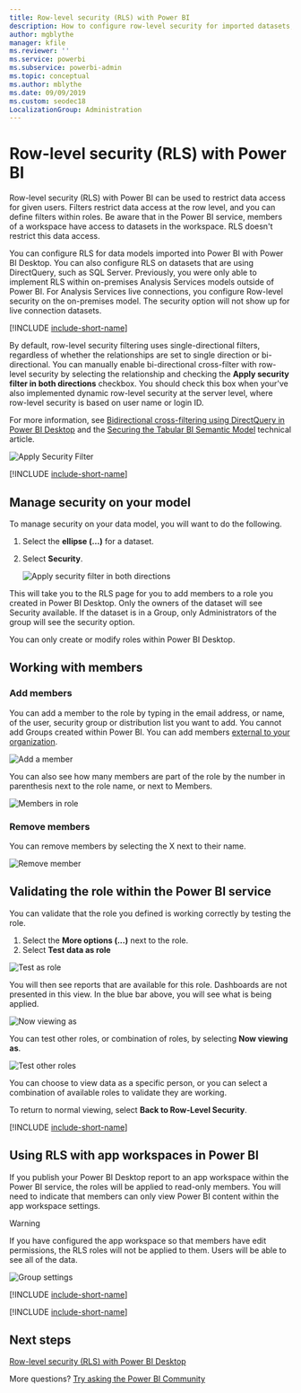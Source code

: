 ```yaml
---
title: Row-level security (RLS) with Power BI
description: How to configure row-level security for imported datasets, and DirectQuery, within the Power BI service.
author: mgblythe
manager: kfile
ms.reviewer: ''
ms.service: powerbi
ms.subservice: powerbi-admin
ms.topic: conceptual
ms.author: mblythe
ms.date: 09/09/2019
ms.custom: seodec18
LocalizationGroup: Administration
---
```


# Row-level security (RLS) with Power BI

Row-level security (RLS) with Power BI can be used to restrict data access for given users. Filters restrict data access at the row level, and you can define filters within roles. Be aware that in the Power BI service, members of a workspace have access to datasets in the workspace. RLS doesn't restrict this data access.

You can configure RLS for data models imported into Power BI with Power BI Desktop. You can also configure RLS on datasets that are using DirectQuery, such as SQL Server. Previously, you were only able to implement RLS within on-premises Analysis Services models outside of Power BI. For Analysis Services live connections, you configure Row-level security on the on-premises model. The security option will not show up for live connection datasets.

[!INCLUDE [include-short-name](./includes/rls-desktop-define-roles.md)]

By default, row-level security filtering uses single-directional filters, regardless of whether the relationships are set to single direction or bi-directional. You can manually enable bi-directional cross-filter with row-level security by selecting the relationship and checking the **Apply security filter in both directions** checkbox. You should check this box when your've also implemented dynamic row-level security at the server level, where row-level security is based on user name or login ID.

For more information, see [Bidirectional cross-filtering using DirectQuery in Power BI Desktop](desktop-bidirectional-filtering.md) and the [Securing the Tabular BI Semantic Model](http://download.microsoft.com/download/D/2/0/D20E1C5F-72EA-4505-9F26-FEF9550EFD44/Securing%20the%20Tabular%20BI%20Semantic%20Model.docx) technical article.

![Apply Security Filter](media/service-admin-rls/rls-apply-security-filter.png)


[!INCLUDE [include-short-name](./includes/rls-desktop-view-as-roles.md)]

## Manage security on your model

To manage security on your data model, you will want to do the following.

1. Select the **ellipse (…)** for a dataset.
2. Select **Security**.
   
   ![Apply security filter in both directions](media/service-admin-rls/rls-security.png)

This will take you to the RLS page for you to add members to a role you created in Power BI Desktop. Only the owners of the dataset will see Security available. If the dataset is in a Group, only Administrators of the group will see the security option. 

You can only create or modify roles within Power BI Desktop.

## Working with members

### Add members

You can add a member to the role by typing in the email address, or name, of the user, security group or distribution list you want to add. You cannot add Groups created within Power BI. You can add members [external to your organization](whitepaper-azure-b2b-power-bi.md#data-security-for-external-partners).

![Add a member](media/service-admin-rls/rls-add-member.png)

You can also see how many members are part of the role by the number in parenthesis next to the role name, or next to Members.

![Members in role](media/service-admin-rls/rls-member-count.png)

### Remove members

You can remove members by selecting the X next to their name. 

![Remove member](media/service-admin-rls/rls-remove-member.png)

## Validating the role within the Power BI service

You can validate that the role you defined is working correctly by testing the role. 

1. Select the ****More options** (...)** next to the role.
2. Select **Test data as role**

![Test as role](media/service-admin-rls/rls-test-role.png)

You will then see reports that are available for this role. Dashboards are not presented in this view. In the blue bar above, you will see what is being applied.

![Now viewing as <role>](media/service-admin-rls/rls-test-role2.png)

You can test other roles, or combination of roles, by selecting **Now viewing as**.

![Test other roles](media/service-admin-rls/rls-test-role3.png)

You can choose to view data as a specific person, or you can select a combination of available roles to validate they are working. 

To return to normal viewing, select **Back to Row-Level Security**.

[!INCLUDE [include-short-name](./includes/rls-usernames.md)]

## Using RLS with app workspaces in Power BI

If you publish your Power BI Desktop report to an app workspace within the Power BI service, the roles will be applied to read-only members. You will need to indicate that members can only view Power BI content within the app workspace settings.

> [!WARNING]
> If you have configured the app workspace so that members have edit permissions, the RLS roles will not be applied to them. Users will be able to see all of the data.

![Group settings](media/service-admin-rls/rls-group-settings.png)

[!INCLUDE [include-short-name](./includes/rls-limitations.md)]

[!INCLUDE [include-short-name](./includes/rls-faq.md)]

## Next steps
[Row-level security (RLS) with Power BI Desktop](desktop-rls.md)  

More questions? [Try asking the Power BI Community](http://community.powerbi.com/)
